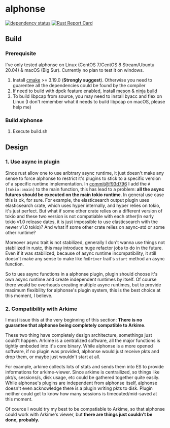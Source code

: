 # alphonse

[![dependency status](https://deps.rs/repo/github/jackliar/alphonse/status.svg)](https://deps.rs/repo/github/jackliar/alphonse)
[![Rust Report Card](https://rust-reportcard.xuri.me/badge/github.com/jackliar/alphonse)](https://rust-reportcard.xuri.me/report/github.com/jackliar/alphonse)



## Build

### Prerequisite

I've only tested alphonse on Linux (CentOS 7/CentOS 8 Stream/Ubuntu 20.04) & macOS (Big Sur). Currently no plan to test it on windows.

1. Install [cmake](https://cmake.org/download/) >= 3.19.0 (**Strongly suggest**). Otherwise you need to guarentee all the dependencies could be found by the compiler
1. If need to build with dpdk feature enabled, install [meson](https://mesonbuild.com) & [ninja build](https://github.com/ninja-build/ninja/releases)
1. To build libpcap from source, you may need to install byacc and flex on Linux (I don't remember what it needs to build libpcap on macOS, please help me)

### Build alphonse

1. Execute build.sh

## Design

### 1. Use async in plugin

Since rust allow one to use aribtrary async runtime, it just doesn't make any sense to force alphonse to restrict it's plugins to stick to a specific version of a specific runtime implementation.
In [commit@f93d796](https://github.com/JackLiar/alphonse/commit/f93d7961fcb2f1c2c1992993dbb16f78d015a2a0) I add the `#[tokio::main]` to the main function, this has lead to a problem: **all the async futures should be executed on the main tokio runtime**.
In general use case this is ok, for sure. For example, the elasticsearch output plugin uses elasticsearch crate, which uses hyper internally, and hyper relies on tokio, it's just perfect.
But what if some other crate relies on a different version of tokio and these two version is not compatiable with each other(In early tokio v1.0 release dates, it is just impossible to use elasticsearch with the newer v1.0 tokio)? And what if some other crate relies on async-std or some other runtime?

Moreover async trait is not stabilized, generally I don't wanna use things not stabilized in rustc, this may introduce huge refactor jobs to do in the future. Even if it was stabilized, because of async runtime incompatibility, it still doesn't make any sense to make like `RxDriver` trait's `start` method an async function.

So to ues async functions in a alphonse plugin, plugin should choose it's own async runtime and create independent runtimes by itself.
Of course there would be overheads creating multiple async runtimes, but to provide maximum flexibility for alphonse's plugin system, this is the best choice at this moment, I believe.

### 2. Compatibility with Arkime

I must issue this at the very beginning of this section: **There is no guarantee that alphonse being completely compatible to Arkime**.

These two thing have completely design architecture, somethings just could't happen. Arkime is a centralized software, all the major functions is tightly embeded into it's core binary. While alphonse is a more opened software, if no plugin was provided, alphonse would just receive pkts and drop them, or maybe just wouldn't start at all.

For example, arkime collects lots of stats and sends them into ES to provide informations for arkime-viewer. Since arkime is centrailized, so things like pkt/s, sessions/s, disk usage, etc could be gathered together quite easily.
While alphonse's plugins are independent from alphonse itself, alphonse doesn't even acknowledge there is a plugin writing pkts to disk. Plugin neither could get to know how many sessions is timeouted/mid-saved at this moment.

Of cource I would try my best to be compatiable to Arkime, so that alphonse could work with Arkime's viewer, but
**there are things just couldn't be done, probably.**